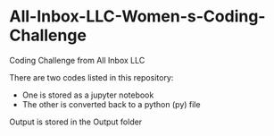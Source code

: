 # All-Inbox-LLC-Women-s-Coding-Challenge
Coding Challenge from All Inbox LLC

There are two codes listed in this repository:
* One is stored as a jupyter notebook
* The other is converted back to a python (py) file

Output is stored in the Output folder
